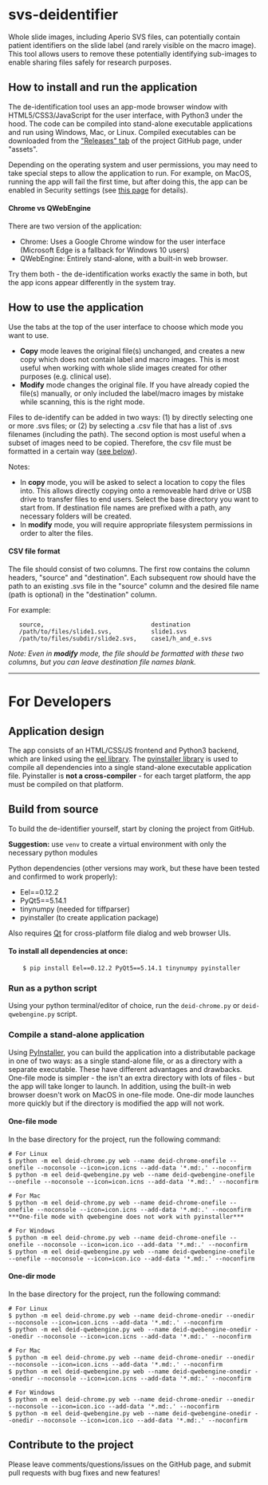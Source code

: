 # svs-deidentifier

Whole slide images, including Aperio SVS files, can potentially contain patient identifiers on the slide label (and rarely visible on the macro image). This tool allows users to remove these potentially identifying sub-images to enable sharing files safely for research purposes.

## How to install and run the application

The de-identification tool uses an app-mode browser window with HTML5/CSS3/JavaScript for the user interface, with Python3 under the hood. The code can be compiled into stand-alone executable applications and run using Windows, Mac, or Linux. Compiled executables can be downloaded from the ["Releases" tab](https://github.com/pearcetm/svs-deidentifier/releases) of the project GitHub page, under "assets".

Depending on the operating system and user permissions, you may need to take special steps to allow the application to run. For example, on MacOS, running the app will fail the first time, but after doing this, the app can be enabled in Security settings (see [this page](https://support.apple.com/en-us/HT202491) for details).

#### Chrome vs QWebEngine

There are two version of the application:
- Chrome: Uses a Google Chrome window for the user interface (Microsoft Edge is a fallback for Windows 10 users)
- QWebEngine: Entirely stand-alone, with a built-in web browser.

Try them both - the de-identification works exactly the same in both, but the app icons appear differently in the system tray.

## How to use the application

Use the tabs at the top of the user interface to choose which mode you want to use.

- **Copy** mode leaves the original file(s) unchanged, and creates a new copy which does not contain label and macro images. This is most useful when working with whole slide images created for other purposes (e.g. clinical use).
- **Modify** mode changes the original file. If you have already copied the file(s) manually, or only included the label/macro images by mistake while scanning, this is the right mode.

Files to de-identify can be added in two ways: (1) by directly selecting one or more .svs files; or (2) by selecting a .csv file that has a list of .svs filenames (including the path). The second option is most useful when a subset of images need to be copied. Therefore, the csv file must be formatted in a certain way ([see below](#CSV-file-format)).

Notes:
- In **copy** mode, you will be asked to select a location to copy the files into. This allows directly copying onto a removeable hard drive or USB drive to transfer files to end users. Select the base directory you want to start from. If destination file names are prefixed with a path, any necessary folders will be created.
- In **modify** mode, you will require appropriate filesystem permissions in order to alter the files.

#### <a name="CSV-file-format"></a>CSV file format

The file should consist of two columns. The first row contains the column headers, "source" and "destination".
 Each subsequent row should have the path to an existing .svs file in the "source" column and the desired file name (path is optional) in the "destination" column.

 For example:

 ```  
    source,                              destination  
    /path/to/files/slide1.svs,           slide1.svs  
    /path/to/files/subdir/slide2.svs,    case1/h_and_e.svs  
 ``` 
 *Note:  Even in **modify** mode, the file should be formatted with these two columns, but you can leave destination file names blank.*

---

# For Developers

## Application design
The app consists of an HTML/CSS/JS frontend and Python3 backend, which are linked using the [eel library](https://github.com/samuelhwilliams/Eel). The [pyinstaller library](https://github.com/pyinstaller/pyinstaller) is used to compile all dependencies into a single stand-alone executable application file. Pyinstaller is **not a cross-compiler** - for each target platform, the app must be compiled on that platform.

## Build from source

To build the de-identifier yourself, start by cloning the project from GitHub.

**Suggestion:** use `venv` to create a virtual environment with only the necessary python modules

 Python dependencies (other versions may work, but these have been tested and confirmed to work properly): 
 - Eel==0.12.2
 - PyQt5==5.14.1
 - tinynumpy (needed for tiffparser)
 - pyinstaller (to create application package)

Also requires [Qt](https://www.qt.io/) for cross-platform file dialog and web browser UIs.

#### To install all dependencies at once:
```
    $ pip install Eel==0.12.2 PyQt5==5.14.1 tinynumpy pyinstaller
```

### Run as a python script
Using your python terminal/editor of choice, run the `deid-chrome.py` or `deid-qwebengine.py` script.

### Compile a stand-alone application
Using [PyInstaller](https://github.com/pyinstaller/pyinstaller), you can build the application into a distributable package in one of two ways: as a single stand-alone file, or as a directory with a separate executable. These have different advantages and drawbacks. One-file mode is simpler - the isn't an extra directory with lots of files - but the app will take longer to launch. In addition, using the built-in web browser doesn't work on MacOS in one-file mode. One-dir mode launches more quickly but if the directory is modified the app will not work. 

#### One-file mode
In the base directory for the project, run the following command:
```
# For Linux
$ python -m eel deid-chrome.py web --name deid-chrome-onefile --onefile --noconsole --icon=icon.icns --add-data '*.md:.' --noconfirm
$ python -m eel deid-qwebengine.py web --name deid-qwebengine-onefile --onefile --noconsole --icon=icon.icns --add-data '*.md:.' --noconfirm

# For Mac
$ python -m eel deid-chrome.py web --name deid-chrome-onefile --onefile --noconsole --icon=icon.icns --add-data '*.md:.' --noconfirm
***One-file mode with qwebengine does not work with pyinstaller***

# For Windows
$ python -m eel deid-chrome.py web --name deid-chrome-onefile --onefile --noconsole --icon=icon.ico --add-data '*.md:.' --noconfirm
$ python -m eel deid-qwebengine.py web --name deid-qwebengine-onefile --onefile --noconsole --icon=icon.ico --add-data '*.md:.' --noconfirm

```

#### One-dir mode
In the base directory for the project, run the following command:
```
# For Linux
$ python -m eel deid-chrome.py web --name deid-chrome-onedir --onedir --noconsole --icon=icon.icns --add-data '*.md:.' --noconfirm
$ python -m eel deid-qwebengine.py web --name deid-qwebengine-onedir --onedir --noconsole --icon=icon.icns --add-data '*.md:.' --noconfirm

# For Mac
$ python -m eel deid-chrome.py web --name deid-chrome-onedir --onedir --noconsole --icon=icon.icns --add-data '*.md:.' --noconfirm
$ python -m eel deid-qwebengine.py web --name deid-qwebengine-onedir --onedir --noconsole --icon=icon.icns --add-data '*.md:.' --noconfirm

# For Windows
$ python -m eel deid-chrome.py web --name deid-chrome-onedir --onedir --noconsole --icon=icon.ico --add-data '*.md:.' --noconfirm
$ python -m eel deid-qwebengine.py web --name deid-qwebengine-onedir --onedir --noconsole --icon=icon.ico --add-data '*.md:.' --noconfirm

```
## Contribute to the project
Please leave comments/questions/issues on the GitHub page, and submit pull requests with bug fixes and new features!

